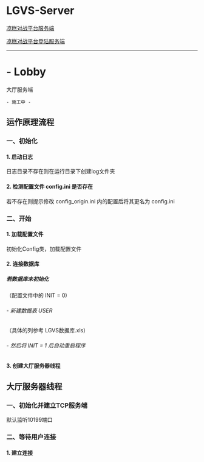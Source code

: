 
# LGVS-Server

[凉糕对战平台服务端](https://github.com/BadFishy/LGVS-Server)

[凉糕对战平台登陆服务端](https://github.com/BadFishy/LGVS-Server-Login)

---

# - Lobby
大厅服务端

    - 施工中 -


## 运作原理流程
### 一、初始化
#### 1. 启动日志
日志目录不存在则在运行目录下创建log文件夹
#### 2. 检测配置文件 config.ini 是否存在
若不存在则提示修改 config_origin.ini 内的配置后将其更名为 config.ini
### 二、开始
#### 1. 加载配置文件
初始化Config类，加载配置文件
#### 2. 连接数据库
##### 若数据库未初始化
（配置文件中的 INIT = 0)
###### - 新建数据表 USER
（具体的列参考 LGVS数据库.xls）
###### - 然后将 INIT = 1 后自动重启程序
#### 3. 创建大厅服务器线程
## 大厅服务器线程
### 一、初始化并建立TCP服务端
默认监听10199端口
### 二、等待用户连接
#### 1. 建立连接
